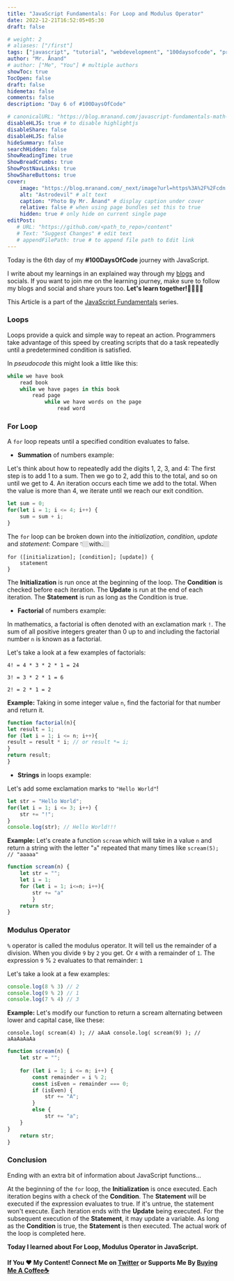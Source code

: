 ```yaml
---
title: "JavaScript Fundamentals: For Loop and Modulus Operator"
date: 2022-12-21T16:52:05+05:30
draft: false

# weight: 2
# aliases: ["/first"]
tags: ["javascript", "tutorial", "webdevelopment", "100daysofcode", "programming", "coding"]
author: "Mr. Ånand"
# author: ["Me", "You"] # multiple authors
showToc: true
TocOpen: false
draft: false
hidemeta: false
comments: false
description: "Day 6 of #100DaysOfCode"

# canonicalURL: "https://blog.mranand.com/javascript-fundamentals-math-object"
disableHLJS: true # to disable highlightjs
disableShare: false
disableHLJS: false
hideSummary: false
searchHidden: false
ShowReadingTime: true
ShowBreadCrumbs: true
ShowPostNavLinks: true
ShowShareButtons: true
cover:
    image: "https://blog.mranand.com/_next/image?url=https%3A%2F%2Fcdn.hashnode.com%2Fres%2Fhashnode%2Fimage%2Fupload%2Fv1671639741105%2FlV455on7d.png%3Fw%3D1600%26h%3D840%26fit%3Dcrop%26crop%3Dentropy%26auto%3Dcompress%2Cformat%26format%3Dwebp&w=3840&q=75" # image path/url
    alt: "Astrodevil" # alt text
    caption: "Photo By Mr. Ånand" # display caption under cover
    relative: false # when using page bundles set this to true
    hidden: true # only hide on current single page
editPost:
   # URL: "https://github.com/<path_to_repo>/content"
   # Text: "Suggest Changes" # edit text
   # appendFilePath: true # to append file path to Edit link
---
```


Today is the 6th day of my **#100DaysOfCode** journey with JavaScript.

I write about my learnings in an explained way through my [blogs](https://astrodevil.hashnode.dev/) and socials. If you want to join me on the learning journey, make sure to follow my blogs and social and share yours too. **Let's learn together!🫱🏼‍🫲🏼**

This Article is a part of the [JavaScript Fundamentals](https://astrodevil.hashnode.dev/series/js-fundamentals) series.

### Loops

Loops provide a quick and simple way to repeat an action. Programmers take advantage of this speed by creating scripts that do a task repeatedly until a predetermined condition is satisfied.

In *pseudocode* this might look a little like this:

```javascript
while we have book
    read book
    while we have pages in this book
        read page
            while we have words on the page
                read word 
```

### For Loop

A `for` loop repeats until a specified condition evaluates to false.

*   **Summation** of numbers example:
    

Let's think about how to repeatedly add the digits 1, 2, 3, and 4: The first step is to add 1 to a sum. Then we go to 2, add this to the total, and so on until we get to 4. An iteration occurs each time we add to the total. When the value is more than 4, we iterate until we reach our exit condition.

```javascript
let sum = 0;
for(let i = 1; i <= 4; i++) { 
    sum = sum + i; 
}
```

The `for` loop can be broken down into the *initialization*, *condition*, *update* and *statement*: Compare 👇🏼with👆🏼

```plaintext
for ([initialization]; [condition]; [update]) {
    statement
}
```

The **Initialization** is run once at the beginning of the loop. The **Condition** is checked before each iteration. The **Update** is run at the end of each iteration. The **Statement** is run as long as the Condition is true.

*   **Factorial** of numbers example:
    

In mathematics, a factorial is often denoted with an exclamation mark `!`. The sum of all positive integers greater than 0 up to and including the factorial number `n` is known as a factorial.

Let's take a look at a few examples of factorials:

`4! = 4 * 3 * 2 * 1 = 24`

`3! = 3 * 2 * 1 = 6`

`2! = 2 * 1 = 2`  

**Example:** Taking in some integer value `n`, find the factorial for that number and return it.

```javascript
function factorial(n){
let result = 1;
for (let i = 1; i <= n; i++){
result = result * i; // or result *= i;
}
return result;
}
```

*   **Strings** in loops example:
    

Let's add some exclamation marks to `"Hello World"`!

```javascript
let str = "Hello World";
for(let i = 1; i <= 3; i++) {
    str += "!";
}
console.log(str); // Hello World!!!
```

**Example:** Let's create a function `scream` which will take in a value `n` and return a string with the letter "`a`" repeated that many times like `scream(5); // "aaaaa"`

```javascript
function scream(n) {
    let str = "";
    let i = 1;
    for (let i = 1; i<=n; i++){
        str += "a"
        }
    return str;
}
```

### Modulus Operator

`%` operator is called the modulus operator. It will tell us the remainder of a division. When you divide `9` by `2` you get. Or `4` with a remainder of `1`. The expression `9` % `2` evaluates to that remainder: `1`

Let's take a look at a few examples:

```javascript
console.log(8 % 3) // 2
console.log(9 % 2) // 1
console.log(7 % 4) // 3
```

**Example:** Let's modify our function to return a scream alternating between lower and capital case, like these:

`console.log( scream(4) ); // aAaA console.log( scream(9) ); // aAaAaAaAa`

```javascript
function scream(n) {
    let str = "";
   
    for (let i = 1; i <= n; i++) {
        const remainder = i % 2;
        const isEven = remainder === 0;
        if (isEven) {
            str += "A";
        }
        else {
            str += "a";
    }
}
    return str;
}
```

### Conclusion

Ending with an extra bit of information about JavaScript functions...

At the beginning of the `for` loop, the **Initialization** is once executed. Each iteration begins with a check of the **Condition**. The **Statement** will be executed if the expression evaluates to true. If it's untrue, the statement won't execute. Each iteration ends with the **Update** being executed. For the subsequent execution of the **Statement**, it may update a variable. As long as the **Condition** is true, the **Statement** is then executed. The actual work of the loop is completed here.

**Today I learned about For Loop, Modulus Operator in JavaScript.**

#### If You ❤️ My Content! Connect Me on [Twitter](https://mobile.twitter.com/Astrodevil_) or Supports Me By [Buying Me A Coffee☕](https://www.buymeacoffee.com/Astrodevil)